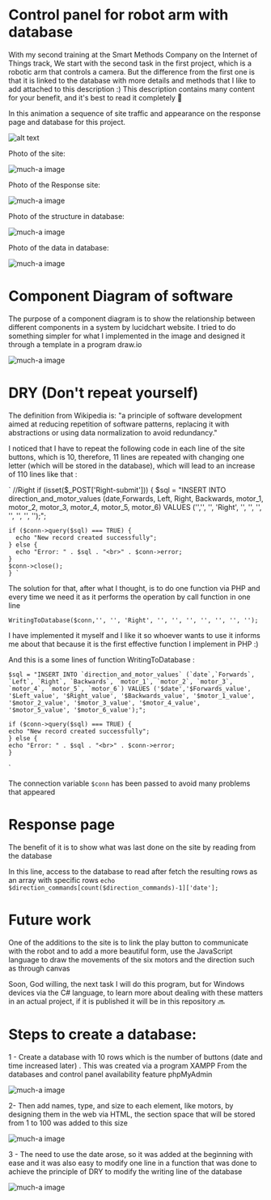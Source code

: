 # Control panel for robot arm with database
With my second training at the Smart Methods Company on the Internet of Things track, We start with the second task in the first project, which is a robotic arm that controls a camera. But the difference from the first one is that it is linked to the database with more details and methods that I like to add attached to this description :)
This description contains many content for your benefit, and it's best to read it completely 📖

In this animation a sequence of site traffic and appearance on the response page and database for this project.

![alt text](https://github.com/MohammadYAmmar/Robot-arm-with-a-camera/blob/main/Control%20panel%20for%20robot%20arm%20with%20database/GIF%20of%20the%20process%20from%20clicking%20to%20store%20data%20and%20appearing%20in%20response.gif "GIF of using the task")

Photo of the site:

![much-a image](https://github.com/MohammadYAmmar/Robot-arm-with-a-camera/blob/main/Control%20panel%20for%20robot%20arm%20with%20database/Pictures%20of%20the%20main%20page.png) 

Photo of the Response site:

![much-a image](https://github.com/MohammadYAmmar/Robot-arm-with-a-camera/blob/main/Control%20panel%20for%20robot%20arm%20with%20database/Pictures%20of%20the%20response%20page.png) 

Photo of the structure in database:

![much-a image](https://github.com/MohammadYAmmar/Robot-arm-with-a-camera/blob/main/Control%20panel%20for%20robot%20arm%20with%20database/Image%20for%20structure%20in%20phpMyAdmin.png) 

Photo of the data in database:

![much-a image](https://github.com/MohammadYAmmar/Robot-arm-with-a-camera/blob/main/Control%20panel%20for%20robot%20arm%20with%20database/Image%20for%20data%20in%20phpMyAdmin.png) 

# Component Diagram of software 
The purpose of a component diagram is to show the relationship between different components in a system by lucidchart website.
I tried to do something simpler for what I implemented in the image and designed it through a template in a program draw.io

![much-a image](https://github.com/MohammadYAmmar/Robot-arm-with-a-camera/blob/main/Control%20panel%20for%20robot%20arm%20with%20database/Image%20of%20component%20Diagram%20of%20software.png) 


# DRY (Don't repeat yourself)
The definition from Wikipedia is: "a principle of software development aimed at reducing repetition of software patterns, replacing it with abstractions or using data normalization to avoid redundancy."

I noticed that I have to repeat the following code in each line of the site buttons, which is 10, therefore, 11 lines are repeated with changing one letter (which will be stored in the database), which will lead to an increase of 110 lines  like that : 

`   //Right
    if (isset($_POST['Right-submit'])) {
    $sql = "INSERT INTO direction_and_motor_values (date,Forwards, Left, Right, Backwards, motor_1, motor_2, motor_3, motor_4, motor_5, motor_6) VALUES ('','', '', 'Right', '', '', '', '', '', '', '');";
    
    if ($conn->query($sql) === TRUE) {
      echo "New record created successfully";
    } else {
      echo "Error: " . $sql . "<br>" . $conn->error;
    }   
    $conn->close();
    } `

The solution for that, after what I thought, is to do one function via PHP and every time we need it as it performs the operation by call function in one line

`WritingToDatabase($conn,'', '', 'Right', '', '', '', '', '', '', '');`

I have implemented it myself and I like it so whoever wants to use it informs me about that because it is the first effective function I implement in PHP :)

And this is a some lines of function  WritingToDatabase :

    $sql = "INSERT INTO `direction_and_motor_values` (`date`,`Forwards`, `Left`, `Right`, `Backwards`, `motor_1`, `motor_2`, `motor_3`, `motor_4`, `motor_5`, `motor_6`) VALUES ('$date','$Forwards_value', '$Left_value', '$Right_value', '$Backwards_value', '$motor_1_value', '$motor_2_value', '$motor_3_value', '$motor_4_value', '$motor_5_value', '$motor_6_value');";

    if ($conn->query($sql) === TRUE) {
    echo "New record created successfully";
    } else {
    echo "Error: " . $sql . "<br>" . $conn->error;
    }
`

The connection variable `$conn` has been passed to avoid many problems that appeared

# Response page
The benefit of it is to show what was last done on the site by reading from the database

In this line, access to the database to read after fetch the resulting rows as an array with specific rows
`echo $direction_commands[count($direction_commands)-1]['date'];`


# Future work
One of the additions to the site is to link the play button to communicate with the robot and to add a more beautiful form, use the JavaScript language to draw the movements of the six motors and the direction such as through canvas

Soon, God willing, the next task I will do this program, but for Windows devices via the C# language, to learn more about dealing with these matters in an actual project, if it is published it will be in this repository 🔜



# Steps to create a database:

1 - Create a database with 10 rows which is the number of buttons (date and time increased later) . This was created via a program XAMPP From the databases and control panel availability feature phpMyAdmin

![much-a image](https://github.com/MohammadYAmmar/Robot-arm-with-a-camera/blob/main/Control%20panel%20for%20robot%20arm%20with%20database/Steps/1%20Create%20a%20database.png) 

2- Then add names, type, and size to each element, like motors, by designing them in the web via HTML, the section space that will be stored from 1 to 100 was added to this size

![much-a image](https://github.com/MohammadYAmmar/Robot-arm-with-a-camera/blob/main/Control%20panel%20for%20robot%20arm%20with%20database/Steps/2%20Add%20items%20and%20attributes%20to%20the%20database.png) 


3  - The need to use the date arose, so it was added at the beginning with ease and it was also easy to modify one line in a function that was done to achieve the principle of DRY to modify the writing line of the database

![much-a image](https://github.com/MohammadYAmmar/Robot-arm-with-a-camera/blob/main/Control%20panel%20for%20robot%20arm%20with%20database/Steps/3%20easy%20modify%20with%20new%20function.png) 
